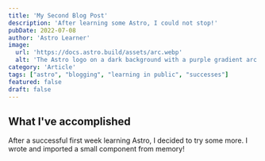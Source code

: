 ```yaml
---
title: 'My Second Blog Post'
description: 'After learning some Astro, I could not stop!'
pubDate: 2022-07-08
author: 'Astro Learner'
image:
  url: 'https://docs.astro.build/assets/arc.webp'
  alt: 'The Astro logo on a dark background with a purple gradient arc.'
category: 'Article'
tags: ["astro", "blogging", "learning in public", "successes"]
featured: false
draft: false
---
```


## What I've accomplished

After a successful first week learning Astro, I decided to try some more. I wrote and imported a small component from memory!
